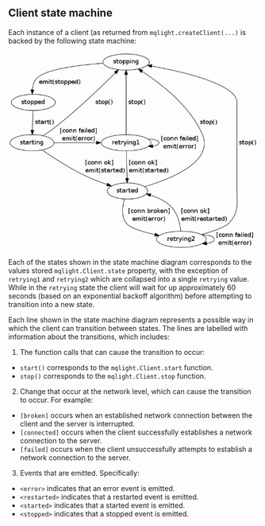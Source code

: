 ## Client state machine

Each instance of a client (as returned from `mqlight.createClient(...)` is
backed by the following state machine:

![Diagram of a state machine](state-machine.gif)

Each of the states shown in the state machine diagram corresponds to the values
stored `mqlight.Client.state` property, with the exception of `retrying1` and
`retrying2` which are collapsed into a single `retrying` value. While in the
`retrying` state the client will wait for up approximately 60 seconds (based on
an exponential backoff algorithm) before attempting to transition into a new
state.

Each line shown in the state machine diagram represents a possible way in which
the client can transition between states. The lines are labelled with
information about the transitions, which includes:
1. The function calls that can cause the transition to occur:
  * `start()` corresponds to the `mqlight.Client.start` function.
  * `stop()` corresponds to the `mqlight.Client.stop` function.
2. Change that occur at the network level, which can cause the transition to
   occur. For example:
  * `[broken]` occurs when an established network connection between the client
    and the server is interrupted.
  * `[connected]` occurs when the client successfully establishes a network
    connection to the server.
  * `[failed]` occurs when the client unsuccessfully attempts to establish a
    network connection to the server.
3. Events that are emitted. Specifically:
  * `<error>` indicates that an error event is emitted.
  * `<restarted>` indicates that a restarted event is emitted.
  * `<started>` indicates that a started event is emitted.
  * `<stopped>` indicates that a stopped event is emitted.
